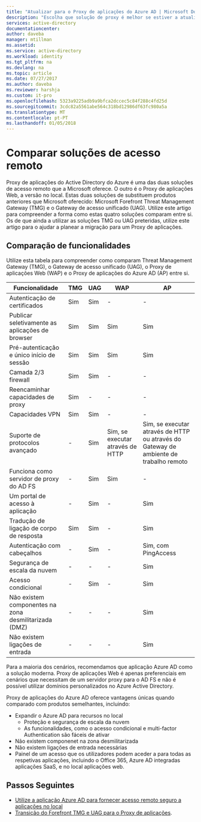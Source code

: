 ```yaml
---
title: "Atualizar para o Proxy de aplicações do Azure AD | Microsoft Docs"
description: "Escolha que solução de proxy é melhor se estiver a atualizar a partir do Microsoft Forefront ou Unified Gateway de acesso."
services: active-directory
documentationcenter: 
author: daveba
manager: mtillman
ms.assetid: 
ms.service: active-directory
ms.workload: identity
ms.tgt_pltfrm: na
ms.devlang: na
ms.topic: article
ms.date: 07/27/2017
ms.author: daveba
ms.reviewer: harshja
ms.custom: it-pro
ms.openlocfilehash: 5323a9225adb9a9bfca2dccec5c84f288c4fd25d
ms.sourcegitcommit: 3cdc82a5561abe564c318bd12986df63fc980a5a
ms.translationtype: MT
ms.contentlocale: pt-PT
ms.lasthandoff: 01/05/2018
---
```

# <a name="compare-remote-access-solutions"></a>Comparar soluções de acesso remoto

Proxy de aplicações do Active Directory do Azure é uma das duas soluções de acesso remoto que a Microsoft oferece. O outro é o Proxy de aplicações Web, a versão no local. Estas duas soluções de substituem produtos anteriores que Microsoft oferecido: Microsoft Forefront Threat Management Gateway (TMG) e o Gateway de acesso unificado (UAG). Utilize este artigo para compreender a forma como estas quatro soluções comparam entre si. Os de que ainda a utilizar as soluções TMG ou UAG preteridas, utilize este artigo para o ajudar a planear a migração para um Proxy de aplicações. 


## <a name="feature-comparison"></a>Comparação de funcionalidades

Utilize esta tabela para compreender como comparam Threat Management Gateway (TMG), o Gateway de acesso unificado (UAG), o Proxy de aplicações Web (WAP) e o Proxy de aplicações do Azure AD (AP) entre si.

| Funcionalidade | TMG | UAG | WAP | AP |
| ------- | --- | --- | --- | --- |
| Autenticação de certificados | Sim | Sim | - | - |
| Publicar seletivamente as aplicações de browser | Sim | Sim | Sim | Sim |
| Pré-autenticação e único início de sessão | Sim | Sim | Sim | Sim | 
| Camada 2/3 firewall | Sim | Sim | - | - |
| Reencaminhar capacidades de proxy | Sim | - | - | - |
| Capacidades VPN | Sim | Sim | - | - |
| Suporte de protocolos avançado | - | Sim | Sim, se executar através de HTTP | Sim, se executar através de HTTP ou através do Gateway de ambiente de trabalho remoto |
| Funciona como servidor de proxy do AD FS | - | Sim | Sim | - |
| Um portal de acesso à aplicação | - | Sim | - | Sim |
| Tradução de ligação de corpo de resposta | Sim | Sim | - | Sim | 
| Autenticação com cabeçalhos | - | Sim | - | Sim, com PingAccess | 
| Segurança de escala da nuvem | - | - | - | Sim | 
| Acesso condicional | - | Sim | - | Sim |
| Não existem componentes na zona desmilitarizada (DMZ) | - | - | - | Sim |
| Não existem ligações de entrada | - | - | - | Sim |

Para a maioria dos cenários, recomendamos que aplicação Azure AD como a solução moderna. Proxy de aplicações Web é apenas preferenciais em cenários que necessitam de um servidor proxy para o AD FS e não é possível utilizar domínios personalizados no Azure Active Directory. 

Proxy de aplicações do Azure AD oferece vantagens únicas quando comparado com produtos semelhantes, incluindo:

- Expandir o Azure AD para recursos no local
   - Proteção e segurança de escala da nuvem
   - As funcionalidades, como o acesso condicional e multi-factor Authentication são fáceis de ativar
- Não existem componenet na zona desmilitarizada
- Não existem ligações de entrada necessárias
- Painel de um acesso que os utilizadores podem aceder a para todas as respetivas aplicações, incluindo o Office 365, Azure AD integradas aplicações SaaS, e no local aplicações web. 


## <a name="next-steps"></a>Passos Seguintes

- [Utilize a aplicação Azure AD para fornecer acesso remoto seguro a aplicações no local](active-directory-application-proxy-get-started.md)
- [Transição do Forefront TMG e UAG para o Proxy de aplicações](https://blogs.technet.microsoft.com/isablog/2015/06/30/modernizing-microsoft-application-access-with-web-application-proxy-and-azure-active-directory-application-proxy/).
